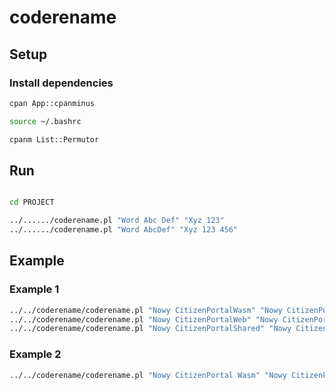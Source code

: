 # coderename

## Setup

### Install dependencies

```bash
cpan App::cpanminus

source ~/.bashrc

cpanm List::Permutor
```

## Run


```bash

cd PROJECT

../....../coderename.pl "Word Abc Def" "Xyz 123"
../....../coderename.pl "Word AbcDef" "Xyz 123 456"


```

## Example

### Example 1

```bash
../../coderename/coderename.pl "Nowy CitizenPortalWasm" "Nowy CitizenPortal Wasm" && \
../../coderename/coderename.pl "Nowy CitizenPortalWeb" "Nowy CitizenPortal Web" && \
../../coderename/coderename.pl "Nowy CitizenPortalShared" "Nowy CitizenPortal Shared"
```

### Example 2

```bash
../../coderename/coderename.pl "Nowy CitizenPortal Wasm" "Nowy CitizenPortal BlazorWasm" 
```

